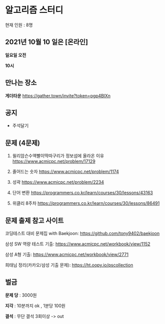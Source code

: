 # 알고리즘 스터디

현재 인원 : 8명

 

## 2021년 10월 10 일은 [온라인]

__일요일 오전__

__10시__


## 만나는 장소

__게더타운__
https://gather.town/invite?token=pgp4BlXn

## 공지

- 주석달기


## 문제 (4문제)

1. 윌리암슨수액빨이딱따구리가 정보섬에 올라온 이유
https://www.acmicpc.net/problem/17129

2. 줄어드는 숫자
https://www.acmicpc.net/problem/1174

3. 성곽
https://www.acmicpc.net/problem/2234

4. 단어 변환
https://programmers.co.kr/learn/courses/30/lessons/43163

5. 위클리 8주차
https://programmers.co.kr/learn/courses/30/lessons/86491


## 문제 출제 참고 사이트 
코딩테스트 대비 문제집 with Baekjoon: https://github.com/tony9402/baekjoon

삼성 SW 역량 테스트 기출: https://www.acmicpc.net/workbook/view/1152

삼성 A형 기출: https://www.acmicpc.net/workbook/view/2771

희태님 정리(카카오/삼성 기출 문제): https://ht.oopy.io/pscollection

## 벌금

__문제 당__ : 3000원

__지각__ :  10분까지 ok , 1분당 100원

__결석__ : 무단 결석 3회이상  -> out
